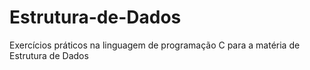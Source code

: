 # Estrutura-de-Dados
Exercícios práticos na linguagem de programação C para a matéria de Estrutura de Dados 
